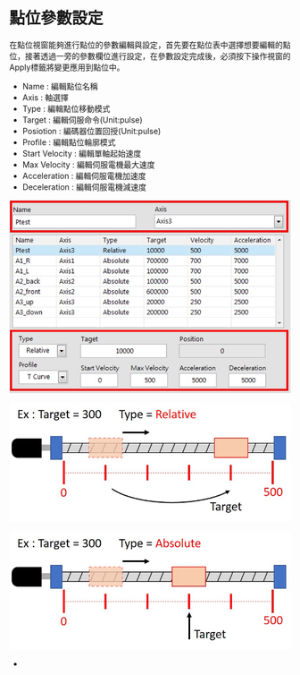 # 點位參數設定

在點位視窗能夠進行點位的參數編輯與設定，首先要在點位表中選擇想要編輯的點位，接著透過一旁的參數欄位進行設定，在參數設定完成後，必須按下操作視窗的Apply標籤將變更應用到點位中。

* Name : 編輯點位名稱
* Axis : 軸選擇
* Type : 編輯點位移動模式
* Target : 編輯伺服命令\(Unit:pulse\)
* Posiotion : 編碼器位置回授\(Unit:pulse\)
* Profile : 編輯點位輪廓模式
* Start Velocity : 編輯單軸起始速度
* Max Velocity : 編輯伺服電機最大速度
* Acceleration : 編輯伺服電機加速度
* Deceleration : 編輯伺服電機減速度

![](../../../.gitbook/assets/servopositionedit.jpg)



![](../../../.gitbook/assets/20.jpg)

![](../../../.gitbook/assets/21.jpg)

* 
